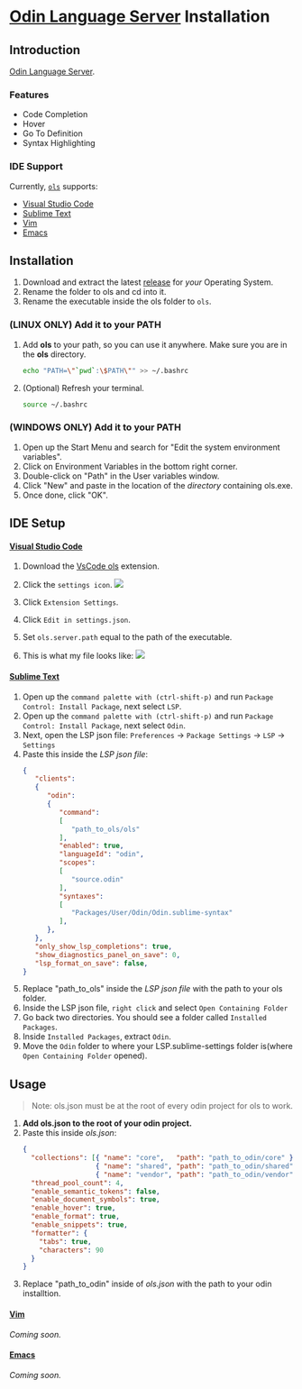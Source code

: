 # [Odin Language Server](https://github.com/DanielGavin/ols) Installation

## Introduction

[Odin Language Server](https://github.com/DanielGavin/ols).

### Features
- Code Completion 
- Hover
- Go To Definition
- Syntax Highlighting

### IDE Support
Currently, [`ols`](https://github.com/DanielGavin/ols) supports:
 - [Visual Studio Code](https://code.visualstudio.com/)
 - [Sublime Text](https://www.sublimetext.com/)
 - [Vim](https://www.vim.org/)
 - [Emacs](https://www.gnu.org/software/emacs/)

## Installation
1. Download and extract the latest [release](https://github.com/DanielGavin/ols/releases) for *your* Operating System.
2. Rename the folder to ols and cd into it.
3. Rename the executable inside the ols folder to `ols`.

### (LINUX ONLY) Add it to your PATH
1. Add **ols** to your path, so you can use it anywhere. Make sure you are in the **ols** directory.

    ```sh
    echo "PATH=\"`pwd`:\$PATH\"" >> ~/.bashrc
    ```
2. (Optional) Refresh your terminal.

    ```sh
    source ~/.bashrc
    ```

### (WINDOWS ONLY) Add it to your PATH
1. Open up the Start Menu and search for "Edit the system environment variables".
2. Click on Environment Variables in the bottom right corner.
3. Double-click on "Path" in the User variables window.
4. Click "New" and paste in the location of the *directory* containing ols.exe.
5. Once done, click "OK".

## IDE Setup
#### [Visual Studio Code](https://code.visualstudio.com/)

1. Download the [VsCode ols](https://marketplace.visualstudio.com/items?itemName=DanielGavin.ols) extension.
2. Click the `settings icon`.
![](/images/installation/ols_settings.png)
3. Click `Extension Settings`.
4. Click `Edit in settings.json`.
5. Set `ols.server.path` equal to the path of the executable.

6. This is what my file looks like:
![](/images/installation/ols_config_file.png)
#### [Sublime Text](https://www.sublimetext.com/)
1. Open up the `command palette with (ctrl-shift-p)` and run `Package Control: Install Package`, next select ``LSP``.
2. Open up the `command palette with (ctrl-shift-p)` and run `Package Control: Install Package`, next select ``Odin``.
3. Next, open the LSP json file: `Preferences` -> `Package Settings` -> `LSP` -> `Settings`
4. Paste this inside the *LSP json file*:
   ```json
   {
      "clients":
      {
         "odin":
         {
            "command":
            [
               "path_to_ols/ols"
            ],
            "enabled": true,
            "languageId": "odin",
            "scopes":
            [
               "source.odin"
            ],
            "syntaxes":
            [
               "Packages/User/Odin/Odin.sublime-syntax"
            ],
         },
      },
      "only_show_lsp_completions": true,
      "show_diagnostics_panel_on_save": 0,
      "lsp_format_on_save": false,
   }
   
   ```
5. Replace "path_to_ols" inside the *LSP json file* with the path to your ols folder.
6. Inside the LSP json file, `right click` and select `Open Containing Folder`
7. Go back two directories. You should see a folder called `Installed Packages`.
8. Inside `Installed Packages`, extract `Odin`.
9. Move the `Odin` folder to where your LSP.sublime-settings folder is(where `Open Containing Folder` opened).

## Usage
> Note: ols.json must be at the root of every odin project for ols to work.
1. **Add ols.json to the root of your odin project.**
2. Paste this inside *ols.json*:
   ```json
   {
     "collections": [{ "name": "core",   "path": "path_to_odin/core" },
                     { "name": "shared", "path": "path_to_odin/shared" },
                     { "name": "vendor", "path": "path_to_odin/vendor" }],
     "thread_pool_count": 4,
     "enable_semantic_tokens": false,
     "enable_document_symbols": true,
     "enable_hover": true,
     "enable_format": true,
     "enable_snippets": true,
     "formatter": {
       "tabs": true,
       "characters": 90
     }
   }
   ```
3. Replace "path_to_odin" inside of *ols.json* with the path to your odin installtion.

#### [Vim](https://www.vim.org/)
*Coming soon.*
#### [Emacs](https://www.gnu.org/software/emacs/)
*Coming soon.*
